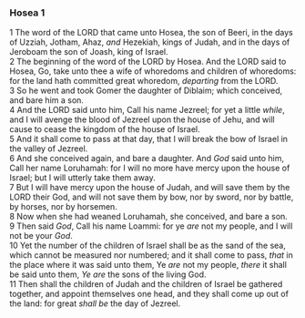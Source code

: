 ### Hosea 1

1 The word of the LORD that came unto Hosea, the son of Beeri, in the days of Uzziah, Jotham, Ahaz, *and* Hezekiah, kings of Judah, and in the days of Jeroboam the son of Joash, king of Israel.  
2 The beginning of the word of the LORD by Hosea. And the LORD said to Hosea, Go, take unto thee a wife of whoredoms and children of whoredoms: for the land hath committed great whoredom, *departing* from the LORD.  
3 So he went and took Gomer the daughter of Diblaim; which conceived, and bare him a son.  
4 And the LORD said unto him, Call his name Jezreel; for yet a little *while*, and I will avenge the blood of Jezreel upon the house of Jehu, and will cause to cease the kingdom of the house of Israel.  
5 And it shall come to pass at that day, that I will break the bow of Israel in the valley of Jezreel.  
6 And she conceived again, and bare a daughter. And *God* said unto him, Call her name Loruhamah: for I will no more have mercy upon the house of Israel; but I will utterly take them away.  
7 But I will have mercy upon the house of Judah, and will save them by the LORD their God, and will not save them by bow, nor by sword, nor by battle, by horses, nor by horsemen.  
8 Now when she had weaned Loruhamah, she conceived, and bare a son.  
9 Then said *God*, Call his name Loammi: for ye *are* not my people, and I will not be your *God*.  
10 Yet the number of the children of Israel shall be as the sand of the sea, which cannot be measured nor numbered; and it shall come to pass, *that* in the place where it was said unto them, Ye *are* not my people, *there* it shall be said unto them, *Ye are* the sons of the living God.  
11 Then shall the children of Judah and the children of Israel be gathered together, and appoint themselves one head, and they shall come up out of the land: for great *shall be* the day of Jezreel.  
